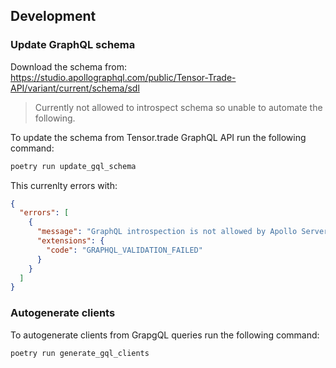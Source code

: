 

## Development

### Update GraphQL schema
Download the schema from: 
https://studio.apollographql.com/public/Tensor-Trade-API/variant/current/schema/sdl

> Currently not allowed to introspect schema so unable to automate the following.

To update the schema from Tensor.trade GraphQL API run the following command:
```bash
poetry run update_gql_schema
```

This currenlty errors with:
```json
{
  "errors": [
    {
      "message": "GraphQL introspection is not allowed by Apollo Server, but the query contained __schema or __type. To enable introspection, pass introspection: true to ApolloServer in production",
      "extensions": {
        "code": "GRAPHQL_VALIDATION_FAILED"
      }
    }
  ]
}
```


### Autogenerate clients
To autogenerate clients from GrapgQL queries run the following command:
```bash
poetry run generate_gql_clients
```

